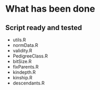 # What has been done

## Script ready and tested

- utils.R
- normData.R
- validity.R
- PedigreeClass.R
- bitSize.R
- fixParents.R
- kindepth.R
- kinship.R
- descendants.R